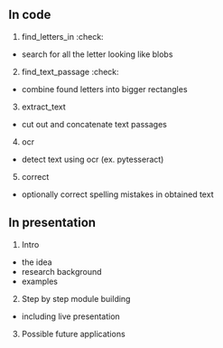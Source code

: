 ## In code

1. find_letters_in :check:
  - search for all the letter looking like blobs
2. find_text_passage :check:
  - combine found letters into bigger rectangles
3. extract_text
  - cut out and concatenate text passages
4. ocr
  - detect text using ocr (ex. pytesseract)
5. correct
  - optionally correct spelling mistakes in obtained text

## In presentation

1. Intro
  - the idea
  - research background
  - examples
2. Step by step module building
  - including live presentation
3. Possible future applications